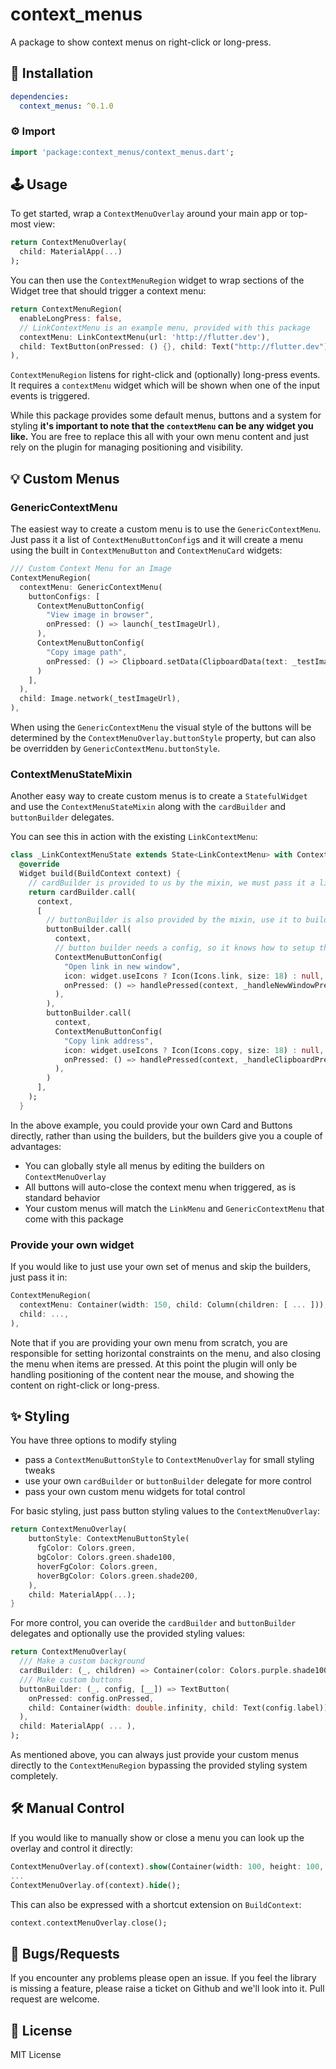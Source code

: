 # context_menus
A package to show context menus on right-click or long-press.

## 🔨 Installation
```yaml
dependencies:
  context_menus: ^0.1.0
```

### ⚙ Import

```dart
import 'package:context_menus/context_menus.dart';
```

## 🕹️ Usage

To get started, wrap a `ContextMenuOverlay` around your main app or top-most view:

```dart
return ContextMenuOverlay(
  child: MaterialApp(...)
);
```

You can then use the `ContextMenuRegion` widget to wrap sections of the Widget tree that should trigger a context menu:
```dart
return ContextMenuRegion(
  enableLongPress: false,
  // LinkContextMenu is an example menu, provided with this package
  contextMenu: LinkContextMenu(url: 'http://flutter.dev'),
  child: TextButton(onPressed: () {}, child: Text("http://flutter.dev")),
),
```

`ContextMenuRegion` listens for right-click and (optionally) long-press events. It requires a `contextMenu` widget which will be shown when one of the input events is triggered.

While this package provides some default menus, buttons and a system for styling **it's important to note that the `contextMenu` can be any widget you like.** You are free to replace this all with your own menu content and just rely on the plugin for managing positioning and visibility.

## 💡 Custom Menus

### GenericContextMenu
The easiest way to create a custom menu is to use the `GenericContextMenu`. Just pass it a list of `ContextMenuButtonConfig`s and it will create a menu using the built in `ContextMenuButton` and `ContextMenuCard` widgets:
```dart
/// Custom Context Menu for an Image
ContextMenuRegion(
  contextMenu: GenericContextMenu(
    buttonConfigs: [
      ContextMenuButtonConfig(
        "View image in browser",
        onPressed: () => launch(_testImageUrl),
      ),
      ContextMenuButtonConfig(
        "Copy image path",
        onPressed: () => Clipboard.setData(ClipboardData(text: _testImageUrl)),
      )
    ],
  ),
  child: Image.network(_testImageUrl),
),
```

When using the `GenericContextMenu` the visual style of the buttons will be determined by the `ContextMenuOverlay.buttonStyle` property, but can also be overridden by `GenericContextMenu.buttonStyle`.

### ContextMenuStateMixin
Another easy way to create custom menus is to create a `StatefulWidget` and use the `ContextMenuStateMixin` along with the `cardBuilder` and `buttonBuilder` delegates.

You can see this in action with the existing `LinkContextMenu`:
```dart
class _LinkContextMenuState extends State<LinkContextMenu> with ContextMenuStateMixin {
  @override
  Widget build(BuildContext context) {
    // cardBuilder is provided to us by the mixin, we must pass it a list of children to layout
    return cardBuilder.call(
      context,
      [
        // buttonBuilder is also provided by the mixin, use it to build each btn
        buttonBuilder.call(
          context,
          // button builder needs a config, so it knows how to setup the btn
          ContextMenuButtonConfig(
            "Open link in new window",
            icon: widget.useIcons ? Icon(Icons.link, size: 18) : null,
            onPressed: () => handlePressed(context, _handleNewWindowPressed),
          ),
        ),
        buttonBuilder.call(
          context,
          ContextMenuButtonConfig(
            "Copy link address",
            icon: widget.useIcons ? Icon(Icons.copy, size: 18) : null,
            onPressed: () => handlePressed(context, _handleClipboardPressed),
          ),
        )
      ],
    );
  }
```

In the above example, you could provide your own Card and Buttons directly, rather than using the builders, but the builders give you a couple of advantages:
* You can globally style all menus by editing the builders on `ContextMenuOverlay`
* All buttons will auto-close the context menu when triggered, as is standard behavior
* Your custom menus will match the `LinkMenu` and `GenericContextMenu` that come with this package

### Provide your own widget
If you would like to just use your own set of menus and skip the builders, just pass it in:
```dart
ContextMenuRegion(
  contextMenu: Container(width: 150, child: Column(children: [ ... ])),
  child: ...,
),
```

Note that if you are providing your own menu from scratch, you are responsible for setting horizontal constraints on the menu, and also closing the menu when items are pressed. At this point the plugin will only be handling positioning of the content near the mouse, and showing the content on right-click or long-press.

## ✨ ️Styling

You have three options to modify styling
* pass a `ContextMenuButtonStyle` to `ContextMenuOverlay` for small styling tweaks
* use your own `cardBuilder` or `buttonBuilder` delegate for more control
* pass your own custom menu widgets for total control

For basic styling, just pass button styling values to the `ContextMenuOverlay`:
```dart
return ContextMenuOverlay(
    buttonStyle: ContextMenuButtonStyle(
      fgColor: Colors.green,
      bgColor: Colors.green.shade100,
      hoverFgColor: Colors.green,
      hoverBgColor: Colors.green.shade200,
    ),
    child: MaterialApp(...);
}
```

For more control, you can overide the `cardBuilder` and `buttonBuilder` delegates and optionally use the provided styling values:
```dart
return ContextMenuOverlay(
  /// Make a custom background
  cardBuilder: (_, children) => Container(color: Colors.purple.shade100, child: Column(children: children)),
  /// Make custom buttons
  buttonBuilder: (_, config, [__]) => TextButton(
    onPressed: config.onPressed,
    child: Container(width: double.infinity, child: Text(config.label)),
  ),
  child: MaterialApp( ... ),
);
```

As mentioned above, you can always just provide your custom menus directly to the `ContextMenuRegion` bypassing the provided styling system completely.

## 🛠️ Manual Control
 If you would like to manually show or close a menu you can look up the overlay and control it directly:
```dart
ContextMenuOverlay.of(context).show(Container(width: 100, height: 100, color: Colors.red))
...
ContextMenuOverlay.of(context).hide();
```

This can also be expressed with a shortcut extension on `BuildContext`:
```dart
context.contextMenuOverlay.close();
```

## 🐞 Bugs/Requests

If you encounter any problems please open an issue. If you feel the library is missing a feature, please raise a ticket on Github and we'll look into it. Pull request are welcome.

## 📃 License

MIT License
